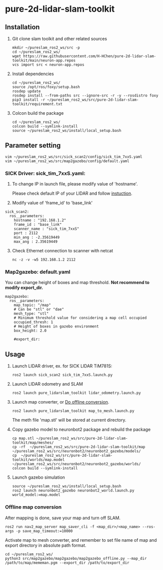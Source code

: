 # pure-2d-lidar-slam-toolkit
## Installation

1. Git clone slam toolkit and other related sources
    ```
    mkdir ~/pureslam_ros2_ws/src -p
    cd ~/pureslam_ros2_ws/
    wget https://raw.githubusercontent.com/H-HChen/pure-2d-lidar-slam-toolkit/main/neuron-app.repos
    vcs import src < neuron-app.repos 

    ```

2. Install dependencies
    ```
    cd ~/pureslam_ros2_ws/
    source /opt/ros/foxy/setup.bash
    rosdep update
    rosdep install --from-paths src --ignore-src -r -y --rosdistro foxy
    pip3 install -r ~/pureslam_ros2_ws/src/pure-2d-lidar-slam-toolkit/requirement.txt
    ```

3. Colcon build the package
    ```
    cd ~/pureslam_ros2_ws/
    colcon build --symlink-install 
    source ~/pureslam_ros2_ws/install/local_setup.bash
    ```
## Parameter setting
```
vim ~/pureslam_ros2_ws/src/sick_scan2/config/sick_tim_7xxS.yaml
vim ~/pureslam_ros2_ws/src/map2gazebo/config/default.yaml 
```
### SICK Driver: sick_tim_7xxS.yaml: 

1. To change IP in launch file, please modify value of 'hostname'.

    Please check default IP of your LIDAR and follow [instuction](https://github.com/SICKAG/sick_scan2).

2. Modify value of 'frame_id' to 'base_link'
```
sick_scan2:
  ros__parameters:
    hostname : "192.168.1.2"
    frame_id : "base_link"
    scanner_name : "sick_tim_7xxS"
    port : 2112
    min_ang : -2.35619449
    max_ang : 2.35619449
```
3. Check Ethernet connection to scanner with netcat
    ```
    nc -z -v -w5 192.168.1.2 2112
    ```
### Map2gazebo: default.yaml

You can change height of boxes and map threshold. **Not recommend to modify export_dir.**
```
map2gazebo:
  ros__parameters:
    map_topic: "/map"
    # Can be "stl" or "dae"
    mesh_type: "stl"
    # Minimum threshold value for considering a map cell occupied
    occupied_thresh: 1
    # Height of boxes in gazebo environment
    box_height: 2.0

    #export_dir: 
```
## Usage

1. Launch LIDAR driver, ex. for SICK LIDAR TiM781S:
    ```
    ros2 launch sick_scan2 sick_tim_7xxS.launch.py  
    ```

2. Launch LIDAR odometry and SLAM
    ```
    ros2 launch pure_lidarslam_toolkit lidar_odometry.launch.py 
    ```

3. Launch map converter, or [Do offline conversion](https://github.com/H-HChen/pure-2d-lidar-slam-toolkit#offline-map-conversion).
    ```
    ros2 launch pure_lidarslam_toolkit map_to_mesh.launch.py 
    ```
    The meth file 'map.stl' will be stored at current directory.
 
4. Copy gazebo model to neuronbot2 package and rebuild the package
    ```
    cp map.stl ~/pureslam_ros2_ws/src/pure-2d-lidar-slam-toolkit/map/meshes/
    cp -rf  ~/pureslam_ros2_ws/src/pure-2d-lidar-slam-toolkit/map  ~/pureslam_ros2_ws/src/neuronbot2/neuronbot2_gazebo/models/
    cp  ~/pureslam_ros2_ws/src/pure-2d-lidar-slam-toolkit/worlds/map.model  ~/pureslam_ros2_ws/src/neuronbot2/neuronbot2_gazebo/worlds/
    colcon build --symlink-install
    ```
5. Launch gazebo simulation
    ```
    source ~/pureslam_ros2_ws/install/local_setup.bash
    ros2 launch neuronbot2_gazebo neuronbot2_world.launch.py world_model:=map.model
    ```
    
### Offline map conversion

After mapping is done, save your map and turn off SLAM.
```
ros2 run nav2_map_server map_saver_cli -f <map_dir>/<map_name> --ros-args -p save_map_timeout:=10000
```

Activate map to mesh converter, and remember to set file name of map and export directory in absolute path format.
```
cd ~/pureslam_ros2_ws/
python3 src/map2gazebo/map2gazebo/map2gazebo_offline.py --map_dir /path/to/map/mememan.pgm --export_dir /path/to/export_dir
```


